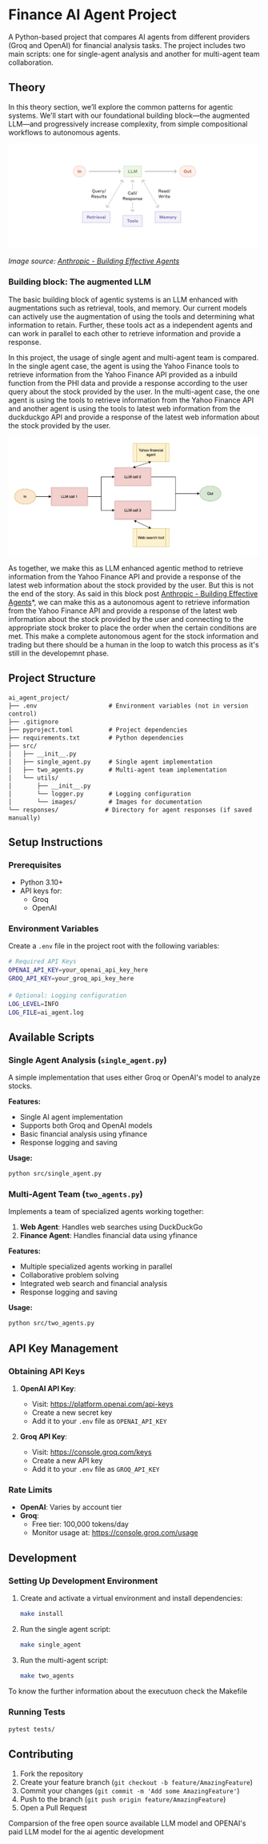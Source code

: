 # Finance AI Agent Project

A Python-based project that compares AI agents from different providers (Groq and OpenAI) for financial analysis tasks. The project includes two main scripts: one for single-agent analysis and another for multi-agent team collaboration.


## Theory
In this theory section, we’ll explore the common patterns for agentic systems. We'll start with our foundational building block—the augmented LLM—and progressively increase complexity, from simple compositional workflows to  autonomous agents.

![Augmented LLM Architecture](src/utils/images/augumented_LLM.png)

*Image source: [Anthropic - Building Effective Agents](https://www.anthropic.com/engineering/building-effective-agents)*

### Building block: The augmented LLM

The basic building block of agentic systems is an LLM enhanced with augmentations such as retrieval, tools, and memory. Our current models can actively use the augmentation of using the tools and determining what information to retain. Further, these tools act as a independent agents and can work in parallel to each other to retrieve information and provide a response.

In this project, the usage of single agent and multi-agent team is compared. In the single agent case, the agent is using the Yahoo Finance tools to retrieve information from the Yahoo Finance API provided as a inbuild function from the PHI data and provide a response according to the user query about the stock provided by the user. In the multi-agent case, the one agent is using the tools to retrieve information from the Yahoo Finance API and another agent is using the tools to latest web information from the duckduckgo API and provide a response of the latest web information about the stock provided by the user.


![Multi Agent Architecture](src/utils/images/agent_call_image.png)

As together, we make this as LLM enhanced agentic method to retrieve information from the Yahoo Finance API and provide a response of the latest web information about the stock provided by the user. But this is not the end of the story. As said in this block post [Anthropic - Building Effective Agents](https://www.anthropic.com/engineering/building-effective-agents)*, we can make this as a autonomous agent to retrieve information from the Yahoo Finance API and provide a response of the latest web information about the stock provided by the user and connecting to the appropriate stock broker to place the order when the certain conditions are met. This make a complete autonomous agent for the stock information and trading but there should be a human in the loop to watch this process as it's still in the developemnt phase.
## Project Structure

```
ai_agent_project/
├── .env                    # Environment variables (not in version control)
├── .gitignore
├── pyproject.toml          # Project dependencies
├── requirements.txt        # Python dependencies
├── src/
│   ├── __init__.py
│   ├── single_agent.py     # Single agent implementation
│   ├── two_agents.py       # Multi-agent team implementation
│   └── utils/
│       ├── __init__.py
│       └── logger.py       # Logging configuration
│       └── images/         # Images for documentation
└── responses/             # Directory for agent responses (if saved manually)
```

## Setup Instructions

### Prerequisites

- Python 3.10+
- API keys for:
  - Groq
  - OpenAI

### Environment Variables

Create a `.env` file in the project root with the following variables:

```bash
# Required API Keys
OPENAI_API_KEY=your_openai_api_key_here
GROQ_API_KEY=your_groq_api_key_here

# Optional: Logging configuration
LOG_LEVEL=INFO
LOG_FILE=ai_agent.log
```

## Available Scripts

### Single Agent Analysis (`single_agent.py`)

A simple implementation that uses either Groq or OpenAI's model to analyze stocks.

**Features:**
- Single AI agent implementation
- Supports both Groq and OpenAI models
- Basic financial analysis using yfinance
- Response logging and saving

**Usage:**
```bash
python src/single_agent.py
```

### Multi-Agent Team (`two_agents.py`)

Implements a team of specialized agents working together:
1. **Web Agent**: Handles web searches using DuckDuckGo
2. **Finance Agent**: Handles financial data using yfinance

**Features:**
- Multiple specialized agents working in parallel
- Collaborative problem solving
- Integrated web search and financial analysis
- Response logging and saving

**Usage:**
```bash
python src/two_agents.py
```

## API Key Management

### Obtaining API Keys

1. **OpenAI API Key**:
   - Visit: https://platform.openai.com/api-keys
   - Create a new secret key
   - Add it to your `.env` file as `OPENAI_API_KEY`

2. **Groq API Key**:
   - Visit: https://console.groq.com/keys
   - Create a new API key
   - Add it to your `.env` file as `GROQ_API_KEY`

### Rate Limits

- **OpenAI**: Varies by account tier
- **Groq**: 
  - Free tier: 100,000 tokens/day
  - Monitor usage at: https://console.groq.com/usage

## Development

### Setting Up Development Environment

1. Create and activate a virtual environment and install dependencies:
   ```bash
   make install
   ```

2. Run the single agent script:
   ```bash
   make single_agent
   ```

3. Run the multi-agent script:
   ```bash
   make two_agents
   ```
To know the further information about the executuon check the Makefile

### Running Tests

```bash
pytest tests/
```


## Contributing

1. Fork the repository
2. Create your feature branch (`git checkout -b feature/AmazingFeature`)
3. Commit your changes (`git commit -m 'Add some AmazingFeature'`)
4. Push to the branch (`git push origin feature/AmazingFeature`)
5. Open a Pull Request

Comparsion of the free open source available LLM model and OPENAI's paid LLM model for the ai agentic development